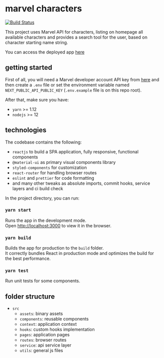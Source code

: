 # marvel characters

[![Build Status](https://travis-ci.org/dennervidal/marvel-characters.svg?branch=master)](https://travis-ci.org/dennervidal/marvel-characters)

This project uses Marvel API for characters, listing on homepage all available characters
and provides a search tool for the user, based on character starting name string.

You can access the deployed app [here](https://master.d20kbch1h1r0t5.amplifyapp.com/)

## getting started

First of all, you will need a Marvel developer account API key from [here](https://developer.marvel.com) 
and then create a `.env` file or set the environment variable named `NEXT_PUBLIC_API_PUBLIC_KEY` (`.env.example` file is on this repo root).

After that, make sure you have:
 - `yarn` >= 1.12
 - `nodejs` >= 12
 
## technologies

The codebase contains the following:
 - `reactjs` to build a SPA application, fully responsive, functional components 
 - `@material-ui` as primary visual components library
 - `styled-components` for customization
 - `react-router` for handling browser routes
 - `eslint` and `prettier` for code formatting
 - and many other tweaks as absolute imports, commit hooks, service layers and ci build check

In the project directory, you can run:

### `yarn start`

Runs the app in the development mode.\
Open [http://localhost:3000](http://localhost:3000) to view it in the browser.

### `yarn build`

Builds the app for production to the `build` folder.\
It correctly bundles React in production mode and optimizes the build for the best performance.

### `yarn test`

Run unit tests for some components.

## folder structure

 - `src`
   - `assets`: binary assets
   - `components`: reusable components
   - `context`: application context
   - `hooks`: custom hooks implementation
   - `pages`: application pages
   - `routes`: browser routes
   - `service`: api service layer
   - `utils`: general js files